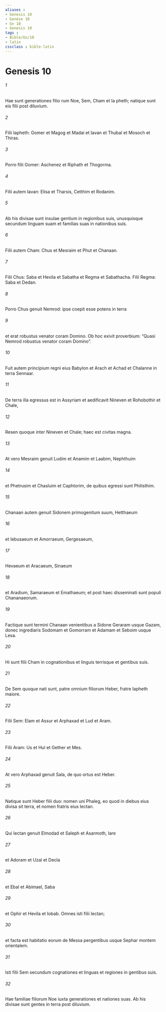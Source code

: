 ```yaml
---
aliases : 
- Genesis 10
- Genèse 10
- Gn 10
- Genesis 10
tags : 
- Bible/Gn/10
- latin
cssclass : bible-latin
---
```


# Genesis 10

###### 1
Hae sunt generationes filio rum Noe, Sem, Cham et Ia pheth; natique sunt eis filii post diluvium.
###### 2
Filii Iapheth: Gomer et Magog et Madai et Iavan et Thubal et Mosoch et Thiras. 
###### 3
Porro filii Gomer: Aschenez et Riphath et Thogorma. 
###### 4
Filii autem Iavan: Elisa et Tharsis, Cetthim et Rodanim. 
###### 5
Ab his divisae sunt insulae gentium in regionibus suis, unusquisque secundum linguam suam et familias suas in nationibus suis.
###### 6
Filii autem Cham: Chus et Mesraim et Phut et Chanaan. 
###### 7
Filii Chus: Saba et Hevila et Sabatha et Regma et Sabathacha. Filii Regma: Saba et Dedan. 
###### 8
Porro Chus genuit Nemrod: ipse coepit esse potens in terra 
###### 9
et erat robustus venator coram Domino. Ob hoc exivit proverbium: “Quasi Nemrod robustus venator coram Domino”. 
###### 10
Fuit autem principium regni eius Babylon et Arach et Achad et Chalanne in terra Sennaar. 
###### 11
De terra illa egressus est in Assyriam et aedificavit Nineven et Rohobothir et Chale, 
###### 12
Resen quoque inter Nineven et Chale; haec est civitas magna. 
###### 13
At vero Mesraim genuit Ludim et Anamim et Laabim, Nephthuim 
###### 14
et Phetrusim et Chasluim et Caphtorim, de quibus egressi sunt Philisthim. 
###### 15
Chanaan autem genuit Sidonem primogenitum suum, Hetthaeum 
###### 16
et Iebusaeum et Amorraeum, Gergesaeum, 
###### 17
Hevaeum et Aracaeum, Sinaeum 
###### 18
et Aradium, Samaraeum et Emathaeum; et post haec disseminati sunt populi Chananaeorum. 
###### 19
Factique sunt termini Chanaan venientibus a Sidone Geraram usque Gazam, donec ingrediaris Sodomam et Gomorram et Adamam et Seboim usque Lesa. 
###### 20
Hi sunt filii Cham in cognationibus et linguis terrisque et gentibus suis.
###### 21
De Sem quoque nati sunt, patre omnium filiorum Heber, fratre Iapheth maiore. 
###### 22
Filii Sem: Elam et Assur et Arphaxad et Lud et Aram. 
###### 23
Filii Aram: Us et Hul et Gether et Mes. 
###### 24
At vero Arphaxad genuit Sala, de quo ortus est Heber. 
###### 25
Natique sunt Heber filii duo: nomen uni Phaleg, eo quod in diebus eius divisa sit terra, et nomen fratris eius Iectan. 
###### 26
Qui Iectan genuit Elmodad et Saleph et Asarmoth, Iare 
###### 27
et Adoram et Uzal et Decla 
###### 28
et Ebal et Abimael, Saba 
###### 29
et Ophir et Hevila et Iobab. Omnes isti filii Iectan; 
###### 30
et facta est habitatio eorum de Messa pergentibus usque Sephar montem orientalem.
###### 31
Isti filii Sem secundum cognationes et linguas et regiones in gentibus suis.
###### 32
Hae familiae filiorum Noe iuxta generationes et nationes suas. Ab his divisae sunt gentes in terra post diluvium.
